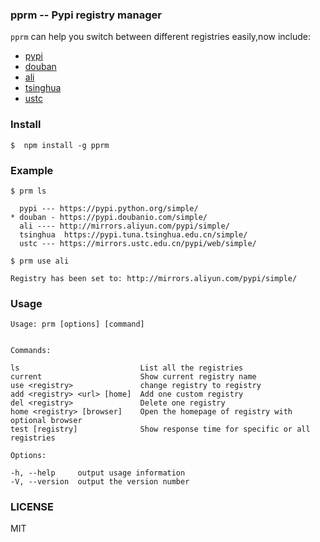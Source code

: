 ### pprm -- Pypi registry manager

`pprm` can help you switch between different registries easily,now include:

 * [pypi](https://pypi.python.org/simple/)
 * [douban](https://pypi.doubanio.com/simple/)
 * [ali](http://mirrors.aliyun.com/pypi/simple/)
 * [tsinghua](https://pypi.tuna.tsinghua.edu.cn/simple/)
 * [ustc](https://mirrors.ustc.edu.cn/pypi/web/simple/)


### Install

```
$  npm install -g pprm
```

### Example
```
$ prm ls

  pypi --- https://pypi.python.org/simple/
* douban - https://pypi.doubanio.com/simple/
  ali ---- http://mirrors.aliyun.com/pypi/simple/
  tsinghua  https://pypi.tuna.tsinghua.edu.cn/simple/
  ustc --- https://mirrors.ustc.edu.cn/pypi/web/simple/

```

```
$ prm use ali

Registry has been set to: http://mirrors.aliyun.com/pypi/simple/

```

### Usage

```
Usage: prm [options] [command]


Commands:

ls                           List all the registries
current                      Show current registry name
use <registry>               change registry to registry
add <registry> <url> [home]  Add one custom registry
del <registry>               Delete one registry
home <registry> [browser]    Open the homepage of registry with optional browser
test [registry]              Show response time for specific or all registries

Options:

-h, --help     output usage information
-V, --version  output the version number

```


### LICENSE
MIT
